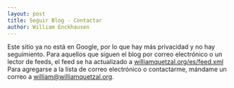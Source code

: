 ```yaml
---
layout: post
title: Seguir Blog - Contactar
author: William Enckhausen
---
```


Este sitio ya no está en Google, por lo que hay más privacidad y no hay seguimiento. Para aquellos que siguen el blog por correo electrónico o un lector de feeds, el feed se ha actualizado a <a href="https://www.williamquetzal.org/es/feed.xml">williamquetzal.org/es/feed.xml</a>  Para agregarse a la lista de correo electrónico o contactarme, mándame un correo a william@williamquetzal.org. 
